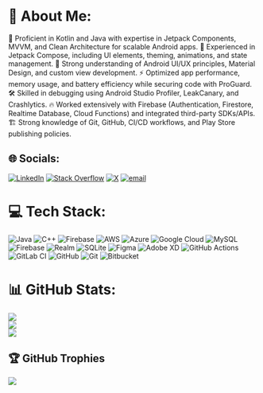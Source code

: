 # 💫 About Me:

🚀 Proficient in Kotlin and Java with expertise in Jetpack Components, MVVM, and Clean Architecture for scalable Android apps.
🎨 Experienced in Jetpack Compose, including UI elements, theming, animations, and state management.
📱 Strong understanding of Android UI/UX principles, Material Design, and custom view development.
⚡ Optimized app performance, memory usage, and battery efficiency while securing code with ProGuard.
🛠️ Skilled in debugging using Android Studio Profiler, LeakCanary, and Crashlytics.
🔥 Worked extensively with Firebase (Authentication, Firestore, Realtime Database, Cloud Functions) and integrated third-party SDKs/APIs.
🏗️ Strong knowledge of Git, GitHub, CI/CD workflows, and Play Store publishing policies.


## 🌐 Socials:
[![LinkedIn](https://img.shields.io/badge/LinkedIn-%230077B5.svg?logo=linkedin&logoColor=white)](https://linkedin.com/in/m-ameen-akbar) [![Stack Overflow](https://img.shields.io/badge/-Stackoverflow-FE7A16?logo=stack-overflow&logoColor=white)](https://stackoverflow.com/users/m-ameen-akbar) [![X](https://img.shields.io/badge/X-black.svg?logo=X&logoColor=white)](https://x.com/MAmeenAkbar) [![email](https://img.shields.io/badge/Email-D14836?logo=gmail&logoColor=white)](mailto:ameen.akbar2000@gmail.com) 

# 💻 Tech Stack:
![Java](https://img.shields.io/badge/java-%23ED8B00.svg?style=for-the-badge&logo=openjdk&logoColor=white) ![C++](https://img.shields.io/badge/c++-%2300599C.svg?style=for-the-badge&logo=c%2B%2B&logoColor=white) ![Firebase](https://img.shields.io/badge/firebase-%23039BE5.svg?style=for-the-badge&logo=firebase) ![AWS](https://img.shields.io/badge/AWS-%23FF9900.svg?style=for-the-badge&logo=amazon-aws&logoColor=white) ![Azure](https://img.shields.io/badge/azure-%230072C6.svg?style=for-the-badge&logo=microsoftazure&logoColor=white) ![Google Cloud](https://img.shields.io/badge/GoogleCloud-%234285F4.svg?style=for-the-badge&logo=google-cloud&logoColor=white) ![MySQL](https://img.shields.io/badge/mysql-4479A1.svg?style=for-the-badge&logo=mysql&logoColor=white) ![Firebase](https://img.shields.io/badge/firebase-a08021?style=for-the-badge&logo=firebase&logoColor=ffcd34) ![Realm](https://img.shields.io/badge/Realm-39477F?style=for-the-badge&logo=realm&logoColor=white) ![SQLite](https://img.shields.io/badge/sqlite-%2307405e.svg?style=for-the-badge&logo=sqlite&logoColor=white) ![Figma](https://img.shields.io/badge/figma-%23F24E1E.svg?style=for-the-badge&logo=figma&logoColor=white) ![Adobe XD](https://img.shields.io/badge/Adobe%20XD-470137?style=for-the-badge&logo=Adobe%20XD&logoColor=#FF61F6) ![GitHub Actions](https://img.shields.io/badge/github%20actions-%232671E5.svg?style=for-the-badge&logo=githubactions&logoColor=white) ![GitLab CI](https://img.shields.io/badge/gitlab%20CI-%23181717.svg?style=for-the-badge&logo=gitlab&logoColor=white) ![GitHub](https://img.shields.io/badge/github-%23121011.svg?style=for-the-badge&logo=github&logoColor=white) ![Git](https://img.shields.io/badge/git-%23F05033.svg?style=for-the-badge&logo=git&logoColor=white) ![Bitbucket](https://img.shields.io/badge/bitbucket-%230047B3.svg?style=for-the-badge&logo=bitbucket&logoColor=white)
# 📊 GitHub Stats:
![](https://github-readme-stats.vercel.app/api?username=M-Ameen&theme=default&hide_border=false&include_all_commits=true&count_private=true)<br/>
![](https://nirzak-streak-stats.vercel.app/?user=M-Ameen&theme=default&hide_border=false)<br/>
![](https://github-readme-stats.vercel.app/api/top-langs/?username=M-Ameen&theme=default&hide_border=false&include_all_commits=true&count_private=true&layout=compact)

## 🏆 GitHub Trophies
![](https://github-profile-trophy.vercel.app/?username=M-Ameen&theme=default&no-frame=false&no-bg=true&margin-w=4)

<!-- Proudly created with GPRM ( https://gprm.itsvg.in ) -->
